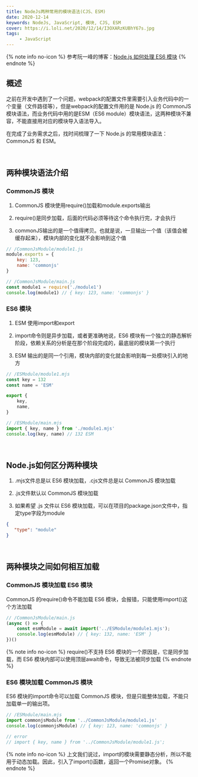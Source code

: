 ```yaml
---
title: NodeJs两种常用的模块语法(CJS、ESM)
date: 2020-12-14
keywords: NodeJs, JavaScript, 模块, CJS, ESM
cover: https://i.loli.net/2020/12/14/I3OXARzKUBhY67s.jpg
tags:
     - JavaScript
---
```



{% note info no-icon %}
参考阮一峰的博客：[Node.js 如何处理 ES6 模块](http://www.ruanyifeng.com/blog/2020/08/how-nodejs-use-es6-module.html)
{% endnote %}

## 概述

之前在开发中遇到了一个问题，webpack的配置文件里需要引入业务代码中的一个变量（文件路径等），但是webpack的配置文件用的是 Node.js 的 CommonJS 模块语法，而业务代码中用的是ESM（ES6 module）模块语法，这两种模块不兼容，不能直接用对应的模块导入语法导入。

在完成了业务需求之后，找时间梳理了一下 Node.js 的常用模块语法：CommonJS 和 ESM。

<br/>


## 两种模块语法介绍

### CommonJS 模块

1. CommonJS 模块使用require()加载和module.exports输出

2. require()是同步加载，后面的代码必须等待这个命令执行完，才会执行

3. commonJS输出的是一个值得拷贝。也就是说，一旦输出一个值（该值会被缓存起来），模块内部的变化就不会影响到这个值

```JavaScript
// /CommonJsModule/module1.js
module.exports = {
    key: 123,
    name: 'commonjs'
}
```

```JavaScript
// /CommonJsModule/main.js
const module1 = require('./module1')
console.log(module1) // { key: 123, name: 'commonjs' }
```


### ES6 模块

1. ESM 使用import和export

2. import命令则是异步加载，或者更准确地说，ES6 模块有一个独立的静态解析阶段，依赖关系的分析是在那个阶段完成的，最底层的模块第一个执行

3. ESM 输出的是同一个引用，模块内部的变化就会影响到每一处模块引入的地方

```JavaScript
// /ESModule/module1.mjs
const key = 132
const name = 'ESM'

export {
    key,
    name,
}
```

```JavaScript
// /ESModule/main.mjs
import { key, name } from './module1.mjs'
console.log(key, name) // 132 ESM
```

<br/>


## Node.js如何区分两种模块

1. .mjs文件总是以 ES6 模块加载，.cjs文件总是以 CommonJS 模块加载

2. .js文件默认以 CommonJS 模块加载

3. 如果希望 .js 文件以 ES6 模块加载，可以在项目的package.json文件中，指定type字段为module

```json
{
   "type": "module"
}
```

<br/>


## 两种模块之间如何相互加载

### CommonJS 模块加载 ES6 模块

CommonJS 的require()命令不能加载 ES6 模块，会报错，只能使用import()这个方法加载

```JavaScript
// /CommonJsModule/main.js
(async () => {
    const esmModule = await import('../ESModule/module1.mjs');
    console.log(esmModule) // { key: 132, name: 'ESM' }
})()
```

{% note info no-icon %}
require()不支持 ES6 模块的一个原因是，它是同步加载，而 ES6 模块内部可以使用顶层await命令，导致无法被同步加载
{% endnote %}

### ES6 模块加载 CommonJS 模块

ES6 模块的import命令可以加载 CommonJS 模块，但是只能整体加载，不能只加载单一的输出项。

```JavaScript
// /ESModule/main.mjs
import commonjsModule from '../CommonJsModule/module1.js'
console.log(commonjsModule) // { key: 123, name: 'commonjs' }

// error
// import { key, name } from '../CommonJsModule/module1.js';
```

{% note info no-icon %}
上文我们说过，import的模块需要静态分析，所以不能用于动态加载。因此，引入了import()函数，返回一个Promise对象。
{% endnote %}







<br/>

```JavaScript

```

